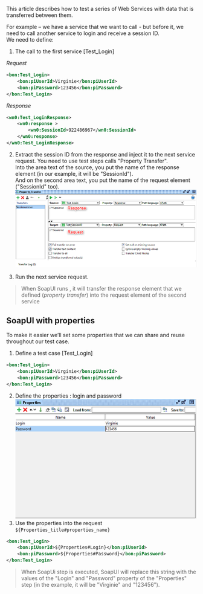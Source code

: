 ﻿This article describes how to test a series of Web Services with data that is transferred between them.

For example – we have a service that we want to call - but before it, we need to call another service to login and receive a session ID.  
We need to define:

1.	The call to the first service [Test_Login]

*Request* 
```xml
<bon:Test_Login>
    <bon:piUserId>Virginie</bon:piUserId>
    <bon:piPassword>123456</bon:piPassword>
</bon:Test_Login>
```
*Response*  
```xml
<wn0:Test_LoginResponse>
    <wn0:response >
        <wn0:SessionId>922486967</wn0:SessionId>
    </wn0:response>
</wn0:Test_LoginResponse>
```

2.	Extract the session ID from the response and inject it to the next service request. You need to use test steps calls "Property Transfer".  
Into the area text of the source, you put the name of the response element (in our example, it will be "SessionId").  
And on the second area text, you put the name of the request element ("SessionId" too).  
![](2019-03-18_13h51_32.png)


3.	Run the next service request.  

>When SoapUI runs , it will transfer the response element that we defined (*property transfer*) into the request element of the second service


## SoapUI with properties

To make it easier we’ll set some properties that we can share and reuse throughout our test case.

1.	Define a test case [Test_Login]
```xml
<bon:Test_Login>
    <bon:piUserId>Virginie</bon:piUserId>
    <bon:piPassword>123456</bon:piPassword>
</bon:Test_Login>
```
2.	Define the properties : login and password  
![](2019-03-18_14h10_05.png)
3. Use the properties into the request `${Properties_title#properties_name}`
```xml
<bon:Test_Login>
    <bon:piUserId>${Properties#Login}</bon:piUserId>
    <bon:piPassword>${Properties#Password}</bon:piPassword>
</bon:Test_Login>
```

>When SoapUi step is executed, SoapUI will replace this string with the values of the "Login" and "Password" property of the "Properties" step (in the example, it will be "Virginie" and "123456").

